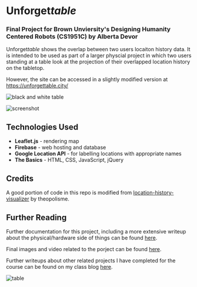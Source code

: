 # Unforget*table*
### Final Project for Brown Unviersity's Designing Humanity Centered Robots (CS1951C) by Alberta Devor

Unforget*table* shows the overlap between two users locaiton history data. It is intended to be used as part of a larger physcial project in which two users standing at a table look at the projection of their overlapped location history on the tabletop. 

However, the site can be accessed in a slightly modified version at https://unforgettable.city/ 

![black and white table](http://68.media.tumblr.com/d375ee6707d366080a53ed5f2742b90e/tumblr_inline_oi6m5wJY831qbed5b_500.jpg)

![screenshot](http://68.media.tumblr.com/764d96939cc6710dbb2197ed74899f45/tumblr_inline_oi5m7hAadJ1qbed5b_500.png)

## Technologies Used

+ **Leaflet.js** - rendering map
+ **Firebase** - web hosting and database
+ **Google Location API** - for labelling locations with appropriate names
+ **The Basics** - HTML, CSS, JavaScript, jQuery

## Credits

A good portion of code in this repo is modified from [location-history-visualizer](https://github.com/theopolisme/location-history-visualizer "location-history-visualizer") by theopolisme.

## Further Reading
Further documentation for this project, including a more extensive writeup about the physical/hardware side of things can be found [here](http://albertarobots.tumblr.com/post/154447086408/unforgettable-final-project-documentation "final documentation").

Final images and video related to the porject can be found [here](http://albertarobots.tumblr.com/post/154466951113/unforgettable-final-project-documentation "final media").

Further writeups about other related projects I have completed for the course can be found on my class blog [here](http://albertarobots.tumblr.com/).

![table](http://68.media.tumblr.com/ec6499b215a9141b528709fd9512337d/tumblr_inline_oi6m5uEozP1qbed5b_500.jpg)
